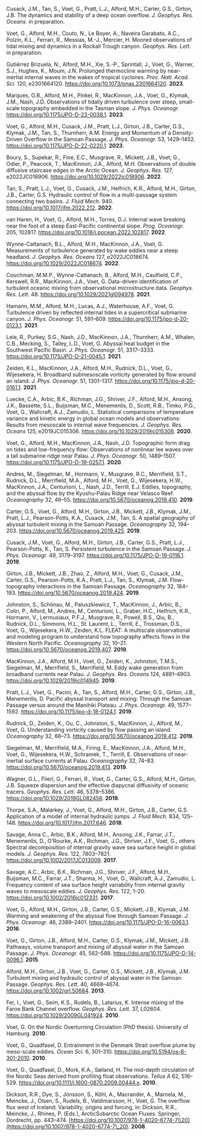 Cusack, J.M., Tan, S., Voet, G., Pratt, L.J., Alford, M.H., Carter,
G.S., Girton, J.B. The dynamics and stability of a deep ocean overflow.
*J. Geophys. Res. Oceans*. in preparation.

Voet, G., Alford, M.H., Couto, N., Le Boyer, A., Naveira Garabato, A.C.,
Polzin, K.L., Ferrari, R., Messias, M.-J., Mercier, H. Moored
observations of tidal mixing and dynamics in a Rockall Trough canyon.
*Geophys. Res. Lett.* in preparation.

Gutiérrez Brizuela, N., Alford, M.H., Xie, S.-P., Sprintall, J., Voet,
G., Warner, S.J., Hughes, K., Moum, J.N. Prolonged thermocline warming
by near-inertial internal waves in the wakes of tropical cyclones.
*Proc. Natl. Acad. Sci.* 120, e2301664120.
<https://doi.org/10.1073/pnas.2301664120>. **2023**.

Marques, O.B., Alford, M.H., Pinkel, R., MacKinnon, J.A., Voet, G.,
Klymak, J.M., Nash, J.D. Observations of tidally driven turbulence over
steep, small-scale topography embedded in the Tasman slope. *J. Phys.
Oceanogr.* <https://doi.org/10.1175/JPO-D-23-0038.1>. **2023**.

Voet, G., Alford, M.H., Cusack, J.M., Pratt, L.J., Girton, J.B., Carter,
G.S., Klymak, J.M., Tan, S., Thurnherr, A.M. Energy and Momentum of a
Density-Driven Overflow in the Samoan Passage. *J. Phys. Oceanogr.* 53,
1429–1452. <https://doi.org/10.1175/JPO-D-22-0220.1>. **2023**.

Boury, S., Supekar, R., Fine, E.C., Musgrave, R., Mickett, J.B., Voet,
G., Odier, P., Peacock, T., MacKinnon, J.A., Alford, M.H. Observations
of double diffusive staircase edges in the Arctic Ocean. *J. Geophys.
Res.* 127, e2022JC018906. <https://doi.org/10.1029/2022jc018906>.
**2022**.

Tan, S., Pratt, L.J., Voet, G., Cusack, J.M., Helfrich, K.R., Alford,
M.H., Girton, J.B., Carter, G.S. Hydraulic control of flow in a
multi-passage system connecting two basins. *J. Fluid Mech.* 940.
<https://doi.org/10.1017/jfm.2022.212>. **2022**.

van Haren, H., Voet, G., Alford, M.H., Torres, D.J. Internal wave
breaking near the foot of a steep East-Pacific continental slope. *Prog.
Oceanogr.* 205, 102817. <https://doi.org/10.1016/j.pocean.2022.102817>.
**2022**.

Wynne-Cattanach, B.L., Alford, M.H., MacKinnon, J.A., Voet, G.
Measurements of turbulence generated by wake eddies near a steep
headland. *J. Geophys. Res. Oceans* 127, e2022JC018674.
<https://doi.org/10.1029/2022JC018674>. **2022**.

Couchman, M.M.P., Wynne-Cattanach, B., Alford, M.H., Caulfield, C.P.,
Kerswell, R.R., MacKinnon, J.A., Voet, G. Data-driven identification of
turbulent oceanic mixing from observational microstructure data.
*Geophys. Res. Lett.* 48. <https://doi.org/10.1029/2021gl094978>.
**2021**.

Hamann, M.M., Alford, M.H., Lucas, A.J., Waterhouse, A.F., Voet, G.
Turbulence driven by reflected internal tides in a supercritical
submarine canyon. *J. Phys. Oceanogr.* 51, 591–609.
<https://doi.org/10.1175/jpo-d-20-0123.1>. **2021**.

Lele, R., Purkey, S.G., Nash, J.D., MacKinnon, J.A., Thurnherr, A.M.,
Whalen, C.B., Mecking, S., Talley, L.D., Voet, G. Abyssal heat budget in
the Southwest Pacific Basin. *J. Phys. Oceanogr.* 51, 3317–3333.
<https://doi.org/10.1175/JPO-D-21-0045.1>. **2021**.

Zeiden, K.L., MacKinnon, J.A., Alford, M.H., Rudnick, D.L., Voet, G.,
Wijesekera, H. Broadband submesoscale vorticity generated by flow around
an island. *J. Phys. Oceanogr.* 51, 1301–1317.
<https://doi.org/10.1175/jpo-d-20-0161.1>. **2021**.

Luecke, C.A., Arbic, B.K., Richman, J.G., Shriver, J.F., Alford, M.H.,
Ansong, J.K., Bassette, S.L., Buijsman, M.C., Menemenlis, D., Scott,
R.B., Timko, P.G., Voet, G., Wallcraft, A.J., Zamudio, L. Statistical
comparisons of temperature variance and kinetic energy in global ocean
models and observations: Results from mesoscale to internal wave
frequencies. *J. Geophys. Res. Oceans* 125, e2019JC015306.
<https://doi.org/10.1029/2019jc015306>. **2020**.

Voet, G., Alford, M.H., MacKinnon, J.A., Nash, J.D. Topographic form
drag on tides and low-frequency flow: Observations of nonlinear lee
waves over a tall submarine ridge near Palau. *J. Phys. Oceanogr.* 50,
1489–1507. <https://doi.org/10.1175/JPO-D-19-0257.1>. **2020**.

Andres, M., Siegelman, M., Hormann, V., Musgrave, R.C., Merrifield,
S.T., Rudnick, D.L., Merrifield, M.A., Alford, M.H., Voet, G.,
Wijesekera, H.W., MacKinnon, J.A., Centurioni, L., Nash, J.D., Terrill,
E.J. Eddies, topography, and the abyssal flow by the Kyushu-Palau Ridge
near Velasco Reef. *Oceanography* 32, 46–55.
<https://doi.org/10.5670/oceanog.2019.410>. **2019**.

Carter, G.S., Voet, G., Alford, M.H., Girton, J.B., Mickett, J.B.,
Klymak, J.M., Pratt, L.J., Pearson-Potts, K.A., Cusack, J.M., Tan, S. A
spatial geography of abyssal turbulent mixing in the Samoan Passage.
*Oceanography* 32, 194–203. <https://doi.org/10.5670/oceanog.2019.425>.
**2019**.

Cusack, J.M., Voet, G., Alford, M.H., Girton, J.B., Carter, G.S., Pratt,
L.J., Pearson-Potts, K., Tan, S. Persistent turbulence in the Samoan
Passage. *J. Phys. Oceanogr.* 49, 3179–3197.
<https://doi.org/10.1175/JPO-D-19-0116.1>. **2019**.

Girton, J.B., Mickett, J.B., Zhao, Z., Alford, M.H., Voet, G., Cusack,
J.M., Carter, G.S., Pearson-Potts, K.A., Pratt, L.J., Tan, S., Klymak,
J.M. Flow-topography interactions in the Samoan Passage. *Oceanography*
32, 184–193. <https://doi.org/10.5670/oceanog.2019.424>. **2019**.

Johnston, S., Schönau, M., Paluszkiewicz, T., MacKinnon, J., Arbic, B.,
Colin, P., Alford, M., Andres, M., Centurioni, L., Graber, H.C.,
Helfrich, K.R., Hormann, V., Lermusiaux, P.F.J., Musgrave, R., Powell,
B.S., Qiu, B., Rudnick, D.L., Simmons, H.L., St. Laurent, L., Terrill,
E., Trossman, D.S., Voet, G., Wijesekera, H.W., Zeiden, K.L. FLEAT: A
multiscale observational and modeling program to understand how
topography affects flows in the Western North Pacific. *Oceanography*
32, 10–21. <https://doi.org/10.5670/oceanog.2019.407>. **2019**.

MacKinnon, J.A., Alford, M.H., Voet, G., Zeiden, K., Johnston, T.M.S.,
Siegelman, M., Merrifield, S., Merrifield, M. Eddy wake generation from
broadband currents near Palau. *J. Geophys. Res. Oceans* 124, 4891–4903.
<https://doi.org/10.1029/2019jc014945>. **2019**.

Pratt, L.J., Voet, G., Pacini, A., Tan, S., Alford, M.H., Carter, G.S.,
Girton, J.B., Menemenlis, D. Pacific abyssal transport and mixing:
Through the Samoan Passage versus around the Manihiki Plateau. *J. Phys.
Oceanogr.* 49, 1577–1592. <https://doi.org/10.1175/jpo-d-18-0124.1>.
**2019**.

Rudnick, D., Zeiden, K., Ou, C., Johnston, S., MacKinnon, J., Alford,
M., Voet, G. Understanding vorticity caused by flow passing an island.
*Oceanography* 32, 66–73. <https://doi.org/10.5670/oceanog.2019.412>.
**2019**.

Siegelman, M., Merrifield, M.A., Firing, E., MacKinnon, J.A., Alford,
M.H., Voet, G., Wijesekera, H.W., Schramek, T., Terrill, E. Observations
of near-inertial surface currents at Palau. *Oceanography* 32, 74–83.
<https://doi.org/10.5670/oceanog.2019.413>. **2019**.

Wagner, G.L., Flierl, G., Ferrari, R., Voet, G., Carter, G.S., Alford,
M.H., Girton, J.B. Squeeze dispersion and the effective diapycnal
diffusivity of oceanic tracers. *Geophys. Res. Lett.* 46, 5378–5386.
<https://doi.org/10.1029/2019GL082458>. **2019**.

Thorpe, S.A., Malarkey, J., Voet, G., Alford, M.H., Girton, J.B.,
Carter, G.S. Application of a model of internal hydraulic jumps. *J.
Fluid Mech.* 834, 125–148. <https://doi.org/10.1017/jfm.2017.646>.
**2018**.

Savage, Anna C., Arbic, B.K., Alford, M.H., Ansong, J.K., Farrar, J.T.,
Menemenlis, D., O’Rourke, A.K., Richman, J.G., Shriver, J.F., Voet, G.,
others Spectral decomposition of internal gravity wave sea surface
height in global models. *J. Geophys. Res.* 122, 7803–7821.
<https://doi.org/10.1002/2017JC013009>. **2017**.

Savage, A.C., Arbic, B.K., Richman, J.G., Shriver, J.F., Alford, M.H.,
Buijsman, M.C., Farrar, J.T., Sharma, H., Voet, G., Wallcraft, A.J.,
Zamudio, L. Frequency content of sea surface height variability from
internal gravity waves to mesoscale eddies. *J. Geophys. Res.* 122,
1–20. <https://doi.org/10.1002/2016jc012331>. **2017**.

Voet, G., Alford, M.H., Girton, J.B., Carter, G.S., Mickett, J.B.,
Klymak, J.M. Warming and weakening of the abyssal flow through Samoan
Passage. *J. Phys. Oceanogr.* 46, 2389–2401.
<https://doi.org/10.1175/JPO-D-16-0063.1>. **2016**.

Voet, G., Girton, J.B., Alford, M.H., Carter, G.S., Klymak, J.M.,
Mickett, J.B. Pathways, volume transport and mixing of abyssal water in
the Samoan Passage. *J. Phys. Oceanogr.* 45, 562–588.
<https://doi.org/10.1175/JPO-D-14-0096.1>. **2015**.

Alford, M.H., Girton, J.B., Voet, G., Carter, G.S., Mickett, J.B.,
Klymak, J.M. Turbulent mixing and hydraulic control of abyssal water in
the Samoan Passage. *Geophys. Res. Lett.* 40, 4668–4674.
<https://doi.org/10.1002/grl.50684>. **2013**.

Fer, I., Voet, G., Seim, K.S., Rudels, B., Latarius, K. Intense mixing
of the Faroe Bank Channel overflow. *Geophys. Res. Lett.* 37, L02604.
<https://doi.org/10.1029/2009GL041924>. **2010**.

Voet, G. On the Nordic Overturning Circulation (PhD thesis). University
of Hamburg. **2010**.

Voet, G., Quadfasel, D. Entrainment in the Denmark Strait overflow plume
by meso-scale eddies. *Ocean Sci.* 6, 301–310.
<https://doi.org/10.5194/os-6-301-2010>. **2010**.

Voet, G., Quadfasel, D., Mork, K.A., Søiland, H. The mid-depth
circulation of the Nordic Seas derived from profiling float
observations. *Tellus A* 62, 516–529.
<https://doi.org/10.1111/j.1600-0870.2009.00444.x>. **2010**.

Dickson, R.R., Dye, S., Jónsson, S., Köhl, A., Macrander, A., Marnela,
M., Meincke, J., Olsen, S., Rudels, B., Valdimarsson, H., Voet, G. The
overflow flux west of Iceland: Variability, origins and forcing, in:
Dickson, R.R., Meincke, J., Rhines, P. (Eds.), ArcticSubarctic Ocean
Fluxes. Springer, Dordrecht, pp. 443–474.
[https://doi.org/10.1007/978-1-4020-6774-7\\20](https://doi.org/10.1007/978-1-4020-6774-7\_20).
**2008**.
